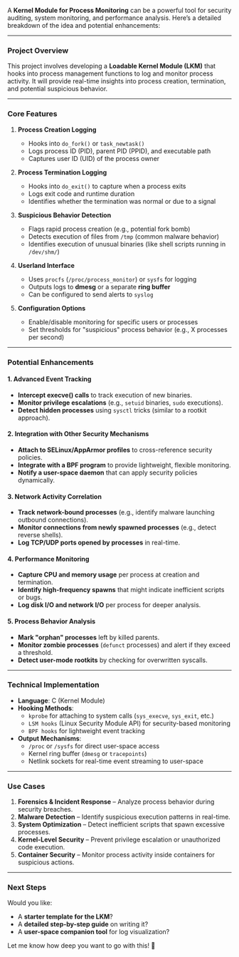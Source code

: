 A **Kernel Module for Process Monitoring** can be a powerful tool for security auditing, system monitoring, and performance analysis. Here’s a detailed breakdown of the idea and potential enhancements:

---

### **Project Overview**
This project involves developing a **Loadable Kernel Module (LKM)** that hooks into process management functions to log and monitor process activity. It will provide real-time insights into process creation, termination, and potential suspicious behavior.

---

### **Core Features**
1. **Process Creation Logging**
   - Hooks into `do_fork()` or `task_newtask()`
   - Logs process ID (PID), parent PID (PPID), and executable path
   - Captures user ID (UID) of the process owner

2. **Process Termination Logging**
   - Hooks into `do_exit()` to capture when a process exits
   - Logs exit code and runtime duration
   - Identifies whether the termination was normal or due to a signal

3. **Suspicious Behavior Detection**
   - Flags rapid process creation (e.g., potential fork bomb)
   - Detects execution of files from `/tmp` (common malware behavior)
   - Identifies execution of unusual binaries (like shell scripts running in `/dev/shm/`)

4. **Userland Interface**
   - Uses `procfs` (`/proc/process_monitor`) or `sysfs` for logging
   - Outputs logs to **dmesg** or a separate **ring buffer**
   - Can be configured to send alerts to `syslog`

5. **Configuration Options**
   - Enable/disable monitoring for specific users or processes
   - Set thresholds for "suspicious" process behavior (e.g., X processes per second)

---

### **Potential Enhancements**
#### **1. Advanced Event Tracking**
- **Intercept execve() calls** to track execution of new binaries.
- **Monitor privilege escalations** (e.g., `setuid` binaries, `sudo` executions).
- **Detect hidden processes** using `sysctl` tricks (similar to a rootkit approach).

#### **2. Integration with Other Security Mechanisms**
- **Attach to SELinux/AppArmor profiles** to cross-reference security policies.
- **Integrate with a BPF program** to provide lightweight, flexible monitoring.
- **Notify a user-space daemon** that can apply security policies dynamically.

#### **3. Network Activity Correlation**
- **Track network-bound processes** (e.g., identify malware launching outbound connections).
- **Monitor connections from newly spawned processes** (e.g., detect reverse shells).
- **Log TCP/UDP ports opened by processes** in real-time.

#### **4. Performance Monitoring**
- **Capture CPU and memory usage** per process at creation and termination.
- **Identify high-frequency spawns** that might indicate inefficient scripts or bugs.
- **Log disk I/O and network I/O** per process for deeper analysis.

#### **5. Process Behavior Analysis**
- **Mark "orphan" processes** left by killed parents.
- **Monitor zombie processes** (`defunct` processes) and alert if they exceed a threshold.
- **Detect user-mode rootkits** by checking for overwritten syscalls.

---

### **Technical Implementation**
- **Language**: C (Kernel Module)
- **Hooking Methods**:
  - `kprobe` for attaching to system calls (`sys_execve`, `sys_exit`, etc.)
  - `LSM hooks` (Linux Security Module API) for security-based monitoring
  - `BPF hooks` for lightweight event tracking
- **Output Mechanisms**:
  - `/proc` or `/sysfs` for direct user-space access
  - Kernel ring buffer (`dmesg` or `tracepoints`)
  - Netlink sockets for real-time event streaming to user-space

---

### **Use Cases**
1. **Forensics & Incident Response** – Analyze process behavior during security breaches.
2. **Malware Detection** – Identify suspicious execution patterns in real-time.
3. **System Optimization** – Detect inefficient scripts that spawn excessive processes.
4. **Kernel-Level Security** – Prevent privilege escalation or unauthorized code execution.
5. **Container Security** – Monitor process activity inside containers for suspicious actions.

---

### **Next Steps**
Would you like:
- A **starter template for the LKM**?
- A **detailed step-by-step guide** on writing it?
- A **user-space companion tool** for log visualization?

Let me know how deep you want to go with this! 🚀
